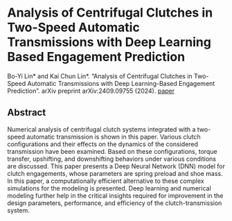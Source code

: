 # Analysis of Centrifugal Clutches in Two-Speed Automatic Transmissions with Deep Learning Based Engagement Prediction

Bo-Yi Lin* and Kai Chun Lin*. “Analysis of Centrifugal Clutches in Two-Speed Automatic Transmissions
with Deep Learning-Based Engagement Prediction”. arXiv preprint arXiv:2409.09755 (2024). [paper](https://arxiv.org/abs/2409.09755)

## Abstract
Numerical analysis of centrifugal clutch systems integrated with a two-speed automatic transmission is shown in this paper. Various clutch configurations and their effects on the dynamics of the considered transmission have been examined. Based on these configurations, torque transfer, upshifting, and downshifting behaviors under various conditions are discussed. This paper presents a Deep Neural Network (DNN) model for clutch engagements, whose parameters are spring preload and shoe mass. In this paper, a computationally efficient alternative to these complex simulations for the modeling is presented. Deep learning and numerical modeling further help in the critical insights required for improvement in the design parameters, performance, and efficiency of the clutch-transmission system.
